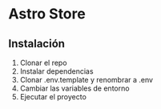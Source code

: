 # Astro Store

## Instalación

1. Clonar el repo
2. Instalar dependencias
3. Clonar .env.template y renombrar a .env
4. Cambiar las variables de entorno
5. Ejecutar el proyecto
